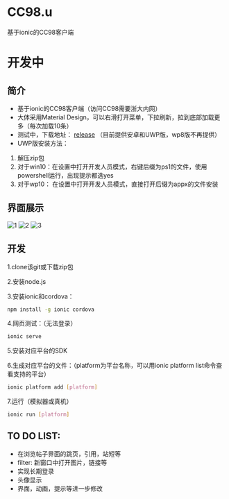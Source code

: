# CC98.u
基于ionic的CC98客户端

# 开发中

## 简介
- 基于ionic的CC98客户端（访问CC98需要浙大内网）
- 大体采用Material Design，可以右滑打开菜单，下拉刷新，拉到底部加载更多（每次加载10条）
- 测试中，下载地址： [release](https://github.com/Yutyrannus/CC98.u/releases) （目前提供安卓和UWP版，wp8版不再提供）
- UWP版安装方法：
 1. 解压zip包
 2. 对于win10：在设置中打开开发人员模式，右键后缀为ps1的文件，使用powershell运行，出现提示都选yes
 3. 对于wp10： 在设置中打开开发人员模式，直接打开后缀为appx的文件安装

## 界面展示
![1](http://139.129.28.8/imgres/ss1.jpg)
![2](http://139.129.28.8/imgres/ss2.jpg)
![3](http://139.129.28.8/imgres/ss3.jpg)

## 开发
1.clone该git或下载zip包

2.安装node.js

3.安装ionic和cordova：

```bash
npm install -g ionic cordova
```

4.网页测试：（无法登录）

```bash
ionic serve
```

5.安装对应平台的SDK

6.生成对应平台的文件：（platform为平台名称，可以用ionic platform list命令查看支持的平台）

```bash
ionic platform add [platform]
```

7.运行（模拟器或真机）
```bash
ionic run [platform]
```

## TO DO LIST:
- 在浏览帖子界面的跳页，引用，站短等
- filter: 新窗口中打开图片，链接等
- 实现长期登录
- 头像显示
- 界面，动画，提示等进一步修改